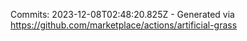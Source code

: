 Commits: 2023-12-08T02:48:20.825Z - Generated via https://github.com/marketplace/actions/artificial-grass
<br>
